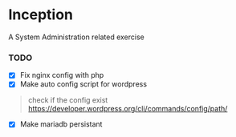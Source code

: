 # Inception
A System Administration related exercise

### TODO
- [x] Fix nginx config with php
- [x] Make auto config script for wordpress
> check if the config exist https://developer.wordpress.org/cli/commands/config/path/
- [x] Make mariadb persistant